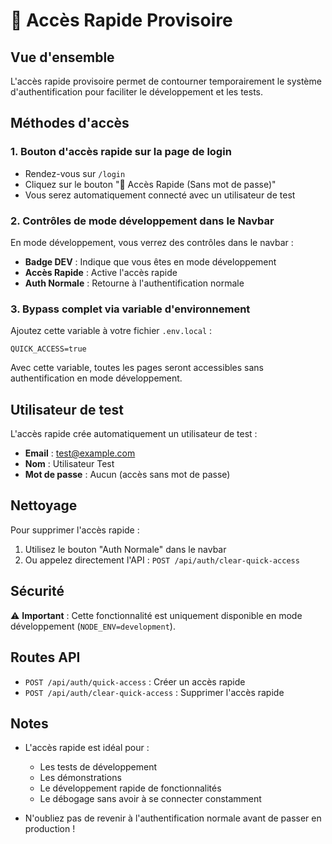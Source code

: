 # 🚀 Accès Rapide Provisoire

## Vue d'ensemble

L'accès rapide provisoire permet de contourner temporairement le système d'authentification pour faciliter le développement et les tests.

## Méthodes d'accès

### 1. Bouton d'accès rapide sur la page de login

- Rendez-vous sur `/login`
- Cliquez sur le bouton "🚀 Accès Rapide (Sans mot de passe)"
- Vous serez automatiquement connecté avec un utilisateur de test

### 2. Contrôles de mode développement dans le Navbar

En mode développement, vous verrez des contrôles dans le navbar :
- **Badge DEV** : Indique que vous êtes en mode développement
- **Accès Rapide** : Active l'accès rapide
- **Auth Normale** : Retourne à l'authentification normale

### 3. Bypass complet via variable d'environnement

Ajoutez cette variable à votre fichier `.env.local` :

```env
QUICK_ACCESS=true
```

Avec cette variable, toutes les pages seront accessibles sans authentification en mode développement.

## Utilisateur de test

L'accès rapide crée automatiquement un utilisateur de test :
- **Email** : test@example.com
- **Nom** : Utilisateur Test
- **Mot de passe** : Aucun (accès sans mot de passe)

## Nettoyage

Pour supprimer l'accès rapide :
1. Utilisez le bouton "Auth Normale" dans le navbar
2. Ou appelez directement l'API : `POST /api/auth/clear-quick-access`

## Sécurité

⚠️ **Important** : Cette fonctionnalité est uniquement disponible en mode développement (`NODE_ENV=development`).

## Routes API

- `POST /api/auth/quick-access` : Créer un accès rapide
- `POST /api/auth/clear-quick-access` : Supprimer l'accès rapide

## Notes

- L'accès rapide est idéal pour :
  - Les tests de développement
  - Les démonstrations
  - Le développement rapide de fonctionnalités
  - Le débogage sans avoir à se connecter constamment

- N'oubliez pas de revenir à l'authentification normale avant de passer en production ! 
